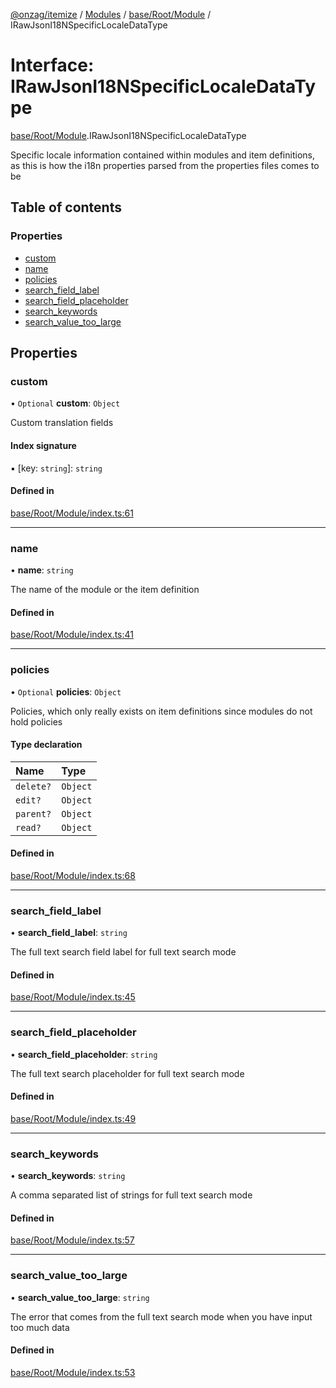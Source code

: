 [@onzag/itemize](../README.md) / [Modules](../modules.md) / [base/Root/Module](../modules/base_Root_Module.md) / IRawJsonI18NSpecificLocaleDataType

# Interface: IRawJsonI18NSpecificLocaleDataType

[base/Root/Module](../modules/base_Root_Module.md).IRawJsonI18NSpecificLocaleDataType

Specific locale information contained within modules and item
definitions, as this is how the i18n properties parsed from the
properties files comes to be

## Table of contents

### Properties

- [custom](base_Root_Module.IRawJsonI18NSpecificLocaleDataType.md#custom)
- [name](base_Root_Module.IRawJsonI18NSpecificLocaleDataType.md#name)
- [policies](base_Root_Module.IRawJsonI18NSpecificLocaleDataType.md#policies)
- [search\_field\_label](base_Root_Module.IRawJsonI18NSpecificLocaleDataType.md#search_field_label)
- [search\_field\_placeholder](base_Root_Module.IRawJsonI18NSpecificLocaleDataType.md#search_field_placeholder)
- [search\_keywords](base_Root_Module.IRawJsonI18NSpecificLocaleDataType.md#search_keywords)
- [search\_value\_too\_large](base_Root_Module.IRawJsonI18NSpecificLocaleDataType.md#search_value_too_large)

## Properties

### custom

• `Optional` **custom**: `Object`

Custom translation fields

#### Index signature

▪ [key: `string`]: `string`

#### Defined in

[base/Root/Module/index.ts:61](https://github.com/onzag/itemize/blob/a24376ed/base/Root/Module/index.ts#L61)

___

### name

• **name**: `string`

The name of the module or the item definition

#### Defined in

[base/Root/Module/index.ts:41](https://github.com/onzag/itemize/blob/a24376ed/base/Root/Module/index.ts#L41)

___

### policies

• `Optional` **policies**: `Object`

Policies, which only really exists on item definitions
since modules do not hold policies

#### Type declaration

| Name | Type |
| :------ | :------ |
| `delete?` | `Object` |
| `edit?` | `Object` |
| `parent?` | `Object` |
| `read?` | `Object` |

#### Defined in

[base/Root/Module/index.ts:68](https://github.com/onzag/itemize/blob/a24376ed/base/Root/Module/index.ts#L68)

___

### search\_field\_label

• **search\_field\_label**: `string`

The full text search field label for full text search mode

#### Defined in

[base/Root/Module/index.ts:45](https://github.com/onzag/itemize/blob/a24376ed/base/Root/Module/index.ts#L45)

___

### search\_field\_placeholder

• **search\_field\_placeholder**: `string`

The full text search placeholder for full text search mode

#### Defined in

[base/Root/Module/index.ts:49](https://github.com/onzag/itemize/blob/a24376ed/base/Root/Module/index.ts#L49)

___

### search\_keywords

• **search\_keywords**: `string`

A comma separated list of strings for full text search mode

#### Defined in

[base/Root/Module/index.ts:57](https://github.com/onzag/itemize/blob/a24376ed/base/Root/Module/index.ts#L57)

___

### search\_value\_too\_large

• **search\_value\_too\_large**: `string`

The error that comes from the full text search mode when you have input too much data

#### Defined in

[base/Root/Module/index.ts:53](https://github.com/onzag/itemize/blob/a24376ed/base/Root/Module/index.ts#L53)
